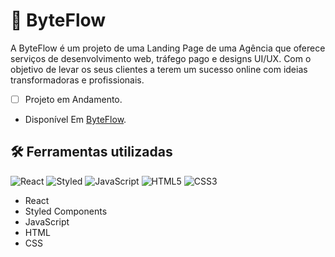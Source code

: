 
# :rocket: ByteFlow

A ByteFlow é um projeto de uma Landing Page de uma Agência que oferece serviços de desenvolvimento web, tráfego pago e designs UI/UX. Com o objetivo de levar os seus clientes a terem um sucesso online com ideias transformadoras e profissionais. 


- [ ] Projeto em Andamento.
* Disponível Em [ByteFlow](https://byteflow.netlify.app/).

## :hammer_and_wrench: Ferramentas utilizadas
![React](https://img.shields.io/badge/React-20232A?style=for-the-badge&logo=react&logoColor=61DAFB)
![Styled](https://img.shields.io/badge/styled--components-DB7093?style=for-the-badge&logo=styled-components&logoColor=white)
![JavaScript](https://img.shields.io/badge/JavaScript-F7DF1E?style=for-the-badge&logo=javascript&logoColor=black)
![HTML5](https://img.shields.io/badge/HTML5-E34F26?style=for-the-badge&logo=html5&logoColor=white)
![CSS3](https://img.shields.io/badge/CSS3-1572B6?style=for-the-badge&logo=css3&logoColor=white)

* React
* Styled Components
* JavaScript
* HTML
* CSS
